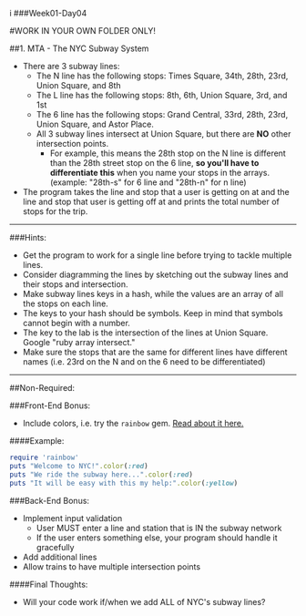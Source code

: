 i ###Week01-Day04

#WORK IN YOUR OWN FOLDER ONLY!

##1. MTA - The NYC Subway System

- There are 3 subway lines:
  - The N line has the following stops: Times Square, 34th, 28th, 23rd, Union Square, and 8th
  - The L line has the following stops: 8th, 6th, Union Square, 3rd, and 1st
  - The 6 line has the following stops: Grand Central, 33rd, 28th, 23rd, Union Square, and Astor Place.
  - All 3 subway lines intersect at Union Square, but there are **NO** other intersection points.
    - For example, this means the 28th stop on the N line is different than the 28th street stop on the 6 line, **so you'll have to differentiate this** when you name your stops in the arrays. (example: "28th-s" for 6 line and "28th-n" for n line)
- The program takes the line and stop that a user is getting on at and the line
and stop that user is getting off at and prints the total number of stops for the trip.

---

###Hints:
- Get the program to work for a single line before trying to tackle multiple lines.
- Consider diagramming the lines by sketching out the subway lines and their stops and intersection.
- Make subway lines keys in a hash, while the values are an array of all the stops on each line.
- The keys to your hash should be symbols. Keep in mind that symbols cannot begin with a number.
- The key to the lab is the intersection of the lines at Union Square. Google "ruby array intersect."
- Make sure the stops that are the same for different lines have different names (i.e. 23rd on the N and on the 6 need to be differentiated)


---

##Non-Required:

###Front-End Bonus:
- Include colors, i.e. try the `rainbow` gem. [Read about it here.](https://github.com/sickill/rainbow)

####Example:
```ruby
require 'rainbow'
puts "Welcome to NYC!".color(:red)
puts "We ride the subway here...".color(:red)
puts "It will be easy with this my help:".color(:yellow)

```

###Back-End Bonus:
- Implement input validation
  - User MUST enter a line and station that is IN the subway network
  - If the user enters something else, your program should handle it gracefully
- Add additional lines
- Allow trains to have multiple intersection points


####Final Thoughts:
- Will your code work if/when we add ALL of NYC's subway lines?
